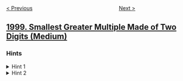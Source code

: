 <!--|This file generated by command(leetcode description); DO NOT EDIT.    |-->
<!--+----------------------------------------------------------------------+-->
<!--|@author    awesee <openset.wang@gmail.com>                           |-->
<!--|@link      https://github.com/awesee                                 |-->
<!--|@home      https://github.com/awesee/leetcode                        |-->
<!--+----------------------------------------------------------------------+-->

[< Previous](../gcd-sort-of-an-array "GCD Sort of an Array")
　　　　　　　　　　　　　　　　
[Next >](../reverse-prefix-of-word "Reverse Prefix of Word")

## [1999. Smallest Greater Multiple Made of Two Digits (Medium)](https://leetcode.com/problems/smallest-greater-multiple-made-of-two-digits "最小的仅由两个数组成的倍数")



### Hints
<details>
<summary>Hint 1</summary>
Could you generate all the different numbers comprised of only digit1 and digit2 with the constraints?
</details>

<details>
<summary>Hint 2</summary>
Going from least to greatest, check if the number you generated is greater than k and a multiple of k.
</details>
